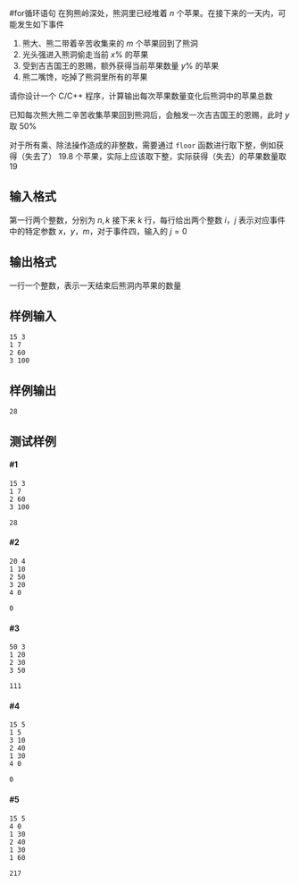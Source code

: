 #for循环语句
在狗熊岭深处，熊洞里已经堆着 $n$ 个苹果。在接下来的一天内，可能发生如下事件
1. 熊大、熊二带着辛苦收集来的 $m$ 个苹果回到了熊洞
2. 光头强进入熊洞偷走当前 $x\%$ 的苹果
3. 受到吉吉国王的恩赐，额外获得当前苹果数量 $y\%$ 的苹果
4. 熊二嘴馋，吃掉了熊洞里所有的苹果

请你设计一个 C/C++ 程序，计算输出每次苹果数量变化后熊洞中的苹果总数

已知每次熊大熊二辛苦收集苹果回到熊洞后，会触发一次吉吉国王的恩赐，此时 $y$ 取 $50\%$

对于所有乘、除法操作造成的非整数，需要通过 `floor` 函数进行取下整，例如获得（失去了） 19.8 个苹果，实际上应该取下整，实际获得（失去）的苹果数量取 19
## 输入格式

第一行两个整数，分别为 $n, k$
接下来 $k$ 行，每行给出两个整数 $i$，$j$ 表示对应事件中的特定参数 $x$，$y$，$m$，对于事件四，输入的 $j=0$

## 输出格式

一行一个整数，表示一天结束后熊洞内苹果的数量
## 样例输入
```
15 3
1 7
2 60
3 100
```
## 样例输出
```
28
```

## 测试样例
#### #1
```
15 3
1 7
2 60
3 100
```
```
28
```
#### #2
```
20 4
1 10
2 50
3 20
4 0
```
```
0
```
#### #3
```
50 3
1 20
2 30
3 50
```
```
111
```
#### #4
```
15 5
1 5
3 10
2 40
1 30
4 0
```
```
0
```
#### #5
```
15 5
4 0
1 30
2 40
1 30
1 60
```
```
217
```
